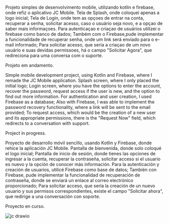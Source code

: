 Projeto simples de desenvolvimento mobile, utilizando kotlin e firebase, onde refiz o aplicativo JC Mobile. 
Tela de Splash, onde coloquei apenas a logo inicial; 
Tela de Login, onde tem as opçoes de entrar na conta, recuperar a senha, solicitar acesso, caso o usuário seja novo, e a opçao de saber mais informaçoes. 
Para autenticaçao e criaçao de usuários utilizei o firebase como banco de dados; 
Também com o Firebase,pude implementar a funcionalidade de recuperar senha, onde um link será enviado para o e-mail informado; 
Para solicitar acesso, que seria a criaçao de um novo usuário e suas devidas permissoes, há o campo "Solicitar Agora", que redireciona para uma conversa com o suporte.

Projeto em andamento.

Simple mobile development project, using Kotlin and Firebase, where I remade the JC Mobile application. 
Splash screen, where I only placed the initial logo; 
Login screen, where you have the options to enter the account, recover the password, request access if the user is new, and the option to find out more information. 
For authentication and user creation, I used Firebase as a database; 
Also with Firebase, I was able to implement the password recovery functionality, where a link will be sent to the email provided; 
To request access, which would be the creation of a new user and its appropriate permissions, there is the "Request Now" field, which redirects to a conversation with support.

Project in progress.

Proyecto de desarrollo móvil sencillo, usando Kotlin y Firebase, donde rehice la aplicación JC Mobile. 
Pantalla de bienvenida, donde solo coloqué el logo inicial; 
Pantalla de inicio de sesión, donde tienes las opciones de ingresar a la cuenta, recuperar la contraseña, solicitar acceso si el usuario es nuevo y la opción de conocer más información. 
Para la autenticación y creación de usuarios, utilicé Firebase como base de datos; 
También con Firebase, pude implementar la funcionalidad de recuperación de contraseña, donde se enviará un enlace al correo electrónico proporcionado;
Para solicitar acceso, que sería la creación de un nuevo usuario y sus permisos correspondientes, existe el campo "Solicitar ahora", que redirige a una conversación con soporte.

Proyecto en curso.

![jc drawio](https://github.com/mikaelznx/JC-Mobile/assets/99798475/db3a2c73-6674-479d-89c4-aab1cb541dab)
